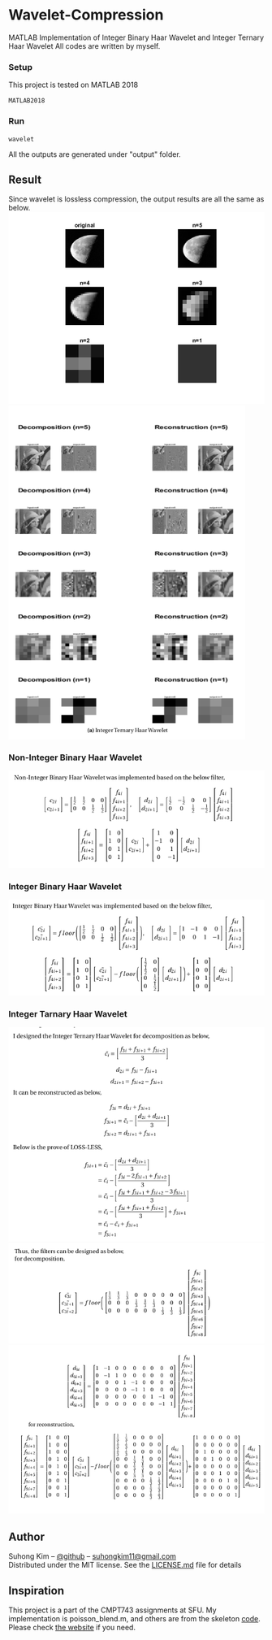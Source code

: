 # Wavelet-Compression
MATLAB Implementation of Integer Binary Haar Wavelet and Integer Ternary Haar Wavelet
All codes are written by myself. 

### Setup
This project is tested on MATLAB 2018

```
MATLAB2018 
```

### Run
```
wavelet 
```
All the outputs are generated under "output" folder. 

## Result
Since wavelet is lossless compression, the output results are all the same as below. 
![](./screenshots/result.png)
![](./screenshots/results2.png)


### Non-Integer Binary Haar Wavelet 
![](./screenshots/nonBH.png) 
### Integer Binary Haar Wavelet 
![](./screenshots/BH.png) 
### Integer Tarnary Haar Wavelet 
![](./screenshots/TH1.png) 
![](./screenshots/TH2.png) 
![](./screenshots/TH3.png) 


## Author

Suhong Kim – [@github](https://github.com/suhongkim) – suhongkim11@gmail.com \
Distributed under the MIT license. See the [LICENSE.md](LICENSE.md) file for details

## Inspiration
This project is a part of the CMPT743 assignments at SFU. My implementation is poisson_blend.m, and others are from the skeleton [code](https://drive.google.com/file/d/1rSOQUHlr4j6_6t22hyBRFSaWaRqseNcs/view).\
Please check [the website](https://sites.google.com/site/alimahdaviamiri/teaching/cmpt-743) if you need. 

